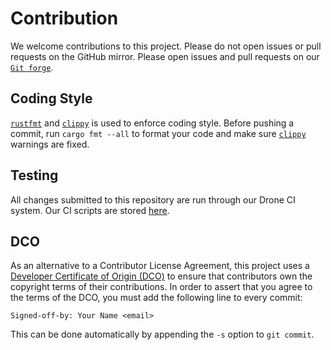 # Contribution

We welcome contributions to this project. Please do not open issues or pull
requests on the GitHub mirror. Please open issues and pull requests on our
[`Git forge`](https://src.notgull.net/notgull/async-winit).

## Coding Style

[`rustfmt`] and [`clippy`] is used to enforce coding style. Before pushing a
commit, run `cargo fmt --all` to format your code and make sure [`clippy`]
warnings are fixed.

[`rustfmt`]: https://github.com/rust-lang/rustfmt
[`clippy`]: https://github.com/rust-lang/clippy

## Testing

All changes submitted to this repository are run through our Drone CI system.
Our CI scripts are stored [here](https://src.notgull.net/notgull/ci).

## DCO

As an alternative to a Contributor License Agreement, this project uses a
[Developer Certificate of Origin (DCO)](./DCO.txt) to ensure that contributors
own the copyright terms of their contributions. In order to assert that you
agree to the terms of the DCO, you must add the following line to every commit:

```plaintext
Signed-off-by: Your Name <email>
```

This can be done automatically by appending the `-s` option to `git commit`.

